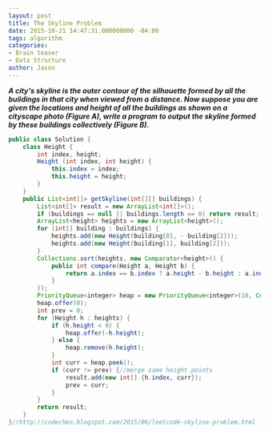 ```yaml
---
layout: post
title: The Skyline Problem
date: 2015-10-21 14:47:31.000000000 -04:00
tags: algorithm
categories:
- Brain teaser
- Data Structure
author: Jason
---
```

<p><strong><em>A city's skyline is the outer contour of the silhouette formed by all the buildings in that city when viewed from a distance. Now suppose you are given the locations and height of all the buildings as shown on a cityscape photo (Figure A), write a program to output the skyline formed by these buildings collectively (Figure B).</em></strong></p>


``` java
public class Solution {
    class Height {
        int index, height;
        Height (int index, int height) {
            this.index = index;
            this.height = height;
        }
    }
    public List<int[]> getSkyline(int[][] buildings) {
        List<int[]> result = new ArrayList<int[]>();
        if (buildings == null || buildings.length == 0) return result;        
        ArrayList<height> heights = new ArrayList<height>();
        for (int[] building : buildings) {
            heights.add(new Height(building[0], - building[2]));
            heights.add(new Height(building[1], building[2]));
        }
        Collections.sort(heights, new Comparator<height>() {
            public int compare(Height a, Height b) {
                return a.index == b.index ? a.height - b.height : a.index - b.index;
            }
        });
        PriorityQueue<integer> heap = new PriorityQueue<integer>(10, Collections.reverseOrder());
        heap.offer(0);
        int prev = 0;
        for (Height h : heights) {
            if (h.height < 0) {
                heap.offer(-h.height);
            } else {
                heap.remove(h.height);
            }
            int curr = heap.peek();
            if (curr != prev) {//merge same height points
                result.add(new int[] {h.index, curr});
                prev = curr;
            }
        }
        return result;
    }
}//http://codechen.blogspot.com/2015/06/leetcode-skyline-problem.html
```
